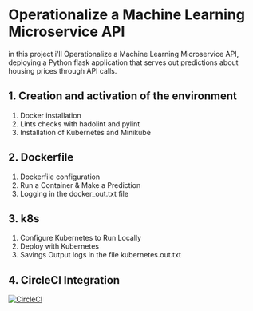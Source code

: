 # Operationalize a Machine Learning Microservice API
in this project i'll Operationalize a Machine Learning Microservice API, deploying a Python flask application that serves out predictions about housing prices through API calls.

## 1. Creation and activation of the environment

 1. Docker installation
 3. Lints checks with hadolint and pylint
 4. Installation of Kubernetes and Minikube

## 2. Dockerfile

 1. Dockerfile configuration 
 2. Run a Container & Make a Prediction 
 3. Logging in the docker_out.txt file

## 3. k8s

 1. Configure Kubernetes to Run Locally 
 2. Deploy with Kubernetes
 3. Savings Output logs in the file kubernetes.out.txt
 
 ## 4. CircleCI Integration
  [![CircleCI](https://circleci.com/gh/s403o/project4-aws.svg?style=shield)](https://circleci.com/gh/s403o/project4-aws)
